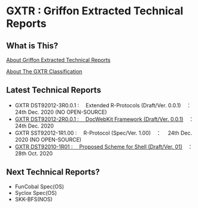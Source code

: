# GXTR : Griffon Extracted Technical Reports

## What is This?

[About Griffon Extracted Technical Reports](./about.md)

[About The GXTR Classification](./def.md)

## Latest Technical Reports

- GXTR DST92012-3R0.0.1 :　 Extended R-Protocols (Draft/Ver. 0.0.1)　：　 24th Dec. 2020 (NO OPEN-SOURCE)
- [GXTR DST92012-2R0.0.1 :　 DocWebKit Framework (Draft/Ver. 0.0.1)](./st9/d.st9.20.12.1.r0.0.1.md)　：　 24th Dec. 2020
- GXTR SST92012-1R1.00 :　 R-Protocol (Spec/Ver. 1.00)　：　 24th Dec. 2020 (NO OPEN-SOURCE)
- [GXTR DST92010-1R01 :　 Proposed Scheme for Shell (Draft/Ver. 01)](./st9/d.st9.20.10.1.r01.md)　：　 28th Oct. 2020

## Next Technical Reports?

- FunCobal Spec(OS)
- Syclox Spec(OS)
- SKK-BFS(NOS)
